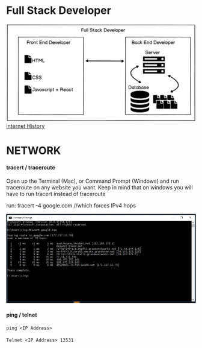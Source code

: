 
# Full Stack Developer
![Full Stack Developer](/Img/fullstack0.JPG)
[internet History](https://www.vox.com/a/internet-maps)

# NETWORK
#### tracert / traceroute

Open up the Terminal (Mac), or Command Prompt (Windows) and run traceroute on any website you want. 
Keep in mind that on windows you will have to run tracert instead of traceroute

run:  tracert -4 google.com  //which forces IPv4 hops

![tracert](/Img/tracert.JPG)

#### ping / telnet

```
ping <IP Address>
  
Telnet <IP Address> 13531
```
